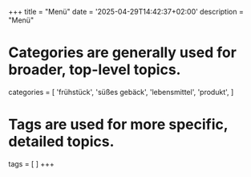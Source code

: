 +++
title = "Menü"
date = '2025-04-29T14:42:37+02:00'
description = "Menü"
# Categories are generally used for broader, top-level topics.
categories = [
 'frühstück',
 'süßes gebäck',
 'lebensmittel',
 'produkt',
]
# Tags are used for more specific, detailed topics.
tags = [
]
+++
